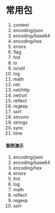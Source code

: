 # 常用包

1. context
2. encoding/json
3. encoding/base64
4. encoding/hex
5. errors
6. flag
7. fmt
8. io
9. io/util
10. log
11. math
12. net
13. net/http
14. net/url
15. reflect
16. regexp
17. sort
18. strconv
19. strings
20. sync
21. time

#### 案例演示

1. encoding/json
2. encoding/base64
3. encoding/hex
4. errors
5. fmt
6. log
7. math
8. reflect
9. regexp
10. sort

